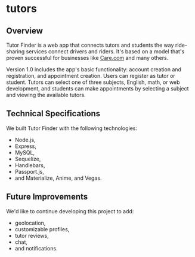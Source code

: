 # tutors
## Overview
Tutor Finder is a web app that connects tutors and students the way ride-sharing services connect drivers and riders. It's based on a  model that's proven successful for businesses like [Care.com](http://www.care.com) and many others.

Version 1.0 includes the app's basic functionality: account creation and registration, and appointment creation. Users can register as tutor or student. Tutors can select one of three subjects, English, math, or web development, and students can make appointments by selecting a subject and viewing the available tutors. 

## Technical Specifications
We built Tutor Finder with the following technologies: 
* Node.js,
* Express,
* MySQL,
* Sequelize,
* Handlebars,
* Passport.js,
* and Materialize, Anime, and Vegas.

## Future Improvements
We'd like to continue developing this project to add:
* geolocation,
* customizable profiles,
* tutor reviews, 
* chat,
* and notifications.
